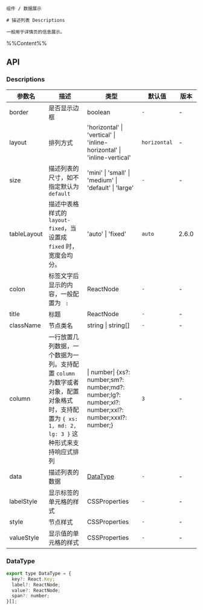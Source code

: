 `````
组件 / 数据展示

# 描述列表 Descriptions

一般用于详情页的信息展示。
`````

%%Content%%

## API

### Descriptions

|参数名|描述|类型|默认值|版本|
|---|---|---|---|---|
|border|是否显示边框|boolean |`-`|-|
|layout|排列方式|'horizontal' \| 'vertical' \| 'inline-horizontal' \| 'inline-vertical' |`horizontal`|-|
|size|描述列表的尺寸，如不指定默认为 `default`|'mini' \| 'small' \| 'medium' \| 'default' \| 'large' |`-`|-|
|tableLayout|描述中表格样式的 `layout-fixed`，当设置成 `fixed` 时，宽度会均分。|'auto' \| 'fixed' |`auto`|2.6.0|
|colon|标签文字后显示的内容，一般配置为 ` :`|ReactNode |`-`|-|
|title|标题|ReactNode |`-`|-|
|className|节点类名|string \| string[] |`-`|-|
|column|一行放置几列数据，一个数据为一列。支持配置 `column` 为数字或者对象，配置对象格式时，支持配置为 `{ xs: 1, md: 2, lg: 3 }` 这种形式来支持响应式排列|\| number\| {xs?: number;sm?: number;md?: number;lg?: number;xl?: number;xxl?: number;xxxl?: number;} |`3`|-|
|data|描述列表的数据|[DataType](#datatype) |`-`|-|
|labelStyle|显示标签的单元格的样式|CSSProperties |`-`|-|
|style|节点样式|CSSProperties |`-`|-|
|valueStyle|显示值的单元格的样式|CSSProperties |`-`|-|

### DataType

```js
export type DataType = {
  key?: React.Key;
  label?: ReactNode;
  value?: ReactNode;
  span?: number;
}[];
```
